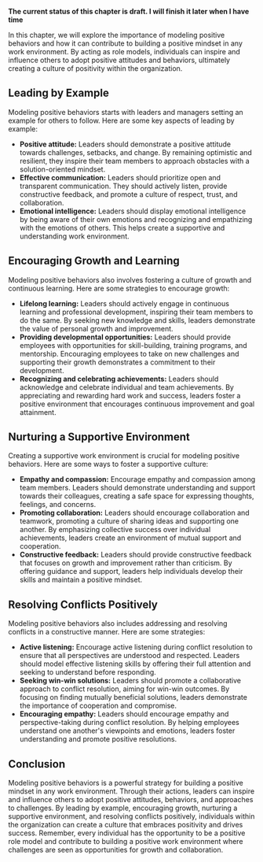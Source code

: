 **The current status of this chapter is draft. I will finish it later when I have time**

In this chapter, we will explore the importance of modeling positive behaviors and how it can contribute to building a positive mindset in any work environment. By acting as role models, individuals can inspire and influence others to adopt positive attitudes and behaviors, ultimately creating a culture of positivity within the organization.

Leading by Example
------------------

Modeling positive behaviors starts with leaders and managers setting an example for others to follow. Here are some key aspects of leading by example:

* **Positive attitude:** Leaders should demonstrate a positive attitude towards challenges, setbacks, and change. By remaining optimistic and resilient, they inspire their team members to approach obstacles with a solution-oriented mindset.
* **Effective communication:** Leaders should prioritize open and transparent communication. They should actively listen, provide constructive feedback, and promote a culture of respect, trust, and collaboration.
* **Emotional intelligence:** Leaders should display emotional intelligence by being aware of their own emotions and recognizing and empathizing with the emotions of others. This helps create a supportive and understanding work environment.

Encouraging Growth and Learning
-------------------------------

Modeling positive behaviors also involves fostering a culture of growth and continuous learning. Here are some strategies to encourage growth:

* **Lifelong learning:** Leaders should actively engage in continuous learning and professional development, inspiring their team members to do the same. By seeking new knowledge and skills, leaders demonstrate the value of personal growth and improvement.
* **Providing developmental opportunities:** Leaders should provide employees with opportunities for skill-building, training programs, and mentorship. Encouraging employees to take on new challenges and supporting their growth demonstrates a commitment to their development.
* **Recognizing and celebrating achievements:** Leaders should acknowledge and celebrate individual and team achievements. By appreciating and rewarding hard work and success, leaders foster a positive environment that encourages continuous improvement and goal attainment.

Nurturing a Supportive Environment
----------------------------------

Creating a supportive work environment is crucial for modeling positive behaviors. Here are some ways to foster a supportive culture:

* **Empathy and compassion:** Encourage empathy and compassion among team members. Leaders should demonstrate understanding and support towards their colleagues, creating a safe space for expressing thoughts, feelings, and concerns.
* **Promoting collaboration:** Leaders should encourage collaboration and teamwork, promoting a culture of sharing ideas and supporting one another. By emphasizing collective success over individual achievements, leaders create an environment of mutual support and cooperation.
* **Constructive feedback:** Leaders should provide constructive feedback that focuses on growth and improvement rather than criticism. By offering guidance and support, leaders help individuals develop their skills and maintain a positive mindset.

Resolving Conflicts Positively
------------------------------

Modeling positive behaviors also includes addressing and resolving conflicts in a constructive manner. Here are some strategies:

* **Active listening:** Encourage active listening during conflict resolution to ensure that all perspectives are understood and respected. Leaders should model effective listening skills by offering their full attention and seeking to understand before responding.
* **Seeking win-win solutions:** Leaders should promote a collaborative approach to conflict resolution, aiming for win-win outcomes. By focusing on finding mutually beneficial solutions, leaders demonstrate the importance of cooperation and compromise.
* **Encouraging empathy:** Leaders should encourage empathy and perspective-taking during conflict resolution. By helping employees understand one another's viewpoints and emotions, leaders foster understanding and promote positive resolutions.

Conclusion
----------

Modeling positive behaviors is a powerful strategy for building a positive mindset in any work environment. Through their actions, leaders can inspire and influence others to adopt positive attitudes, behaviors, and approaches to challenges. By leading by example, encouraging growth, nurturing a supportive environment, and resolving conflicts positively, individuals within the organization can create a culture that embraces positivity and drives success. Remember, every individual has the opportunity to be a positive role model and contribute to building a positive work environment where challenges are seen as opportunities for growth and collaboration.
